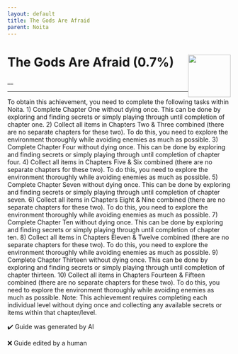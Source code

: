 ```yaml
---
layout: default
title: The Gods Are Afraid
parent: Noita
---
```


# The Gods Are Afraid (0.7%) <img style="float: right;" src="https://cdn.cloudflare.steamstatic.com/steamcommunity/public/images/apps/881100/08794789c5e8c3f1f85e3993fb36a4b49ac29b91.jpg" width="96" height="96">

__

***

To obtain this achievement, you need to complete the following tasks within Noita. 1) Complete Chapter One without dying once. This can be done by exploring and finding secrets or simply playing through until completion of chapter one.  2) Collect all items in Chapters Two & Three combined (there are no separate chapters for these two). To do this, you need to explore the environment thoroughly while avoiding enemies as much as possible. 3) Complete Chapter Four without dying once. This can be done by exploring and finding secrets or simply playing through until completion of chapter four.  4) Collect all items in Chapters Five & Six combined (there are no separate chapters for these two). To do this, you need to explore the environment thoroughly while avoiding enemies as much as possible. 5) Complete Chapter Seven without dying once. This can be done by exploring and finding secrets or simply playing through until completion of chapter seven.  6) Collect all items in Chapters Eight & Nine combined (there are no separate chapters for these two). To do this, you need to explore the environment thoroughly while avoiding enemies as much as possible. 7) Complete Chapter Ten without dying once. This can be done by exploring and finding secrets or simply playing through until completion of chapter ten.  8) Collect all items in Chapters Eleven & Twelve combined (there are no separate chapters for these two). To do this, you need to explore the environment thoroughly while avoiding enemies as much as possible. 9) Complete Chapter Thirteen without dying once. This can be done by exploring and finding secrets or simply playing through until completion of chapter thirteen.  10) Collect all items in Chapters Fourteen & Fifteen combined (there are no separate chapters for these two). To do this, you need to explore the environment thoroughly while avoiding enemies as much as possible. 
Note: This achievement requires completing each individual level without dying once and collecting any available secrets or items within that chapter/level.


:heavy_check_mark: Guide was generated by AI

:x: Guide edited by a human
